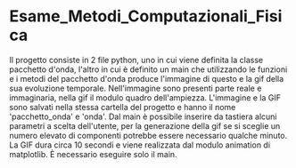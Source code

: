 # Esame_Metodi_Computazionali_Fisica
Il progetto consiste in 2 file python, uno in cui viene definita la classe pacchetto d'onda,
l'altro in cui è definito un main che utilizzando le funzioni e i metodi del pacchetto d'onda produce l'immagine
di questo e la gif della sua evoluzione temporale.
Nell'immagine sono presenti parte reale e immaginaria, nella gif il modulo quadro dell'ampiezza.
L'immagine e la GIF sono salvati nella stessa cartella del progetto e hanno il nome 'pacchetto_onda' e 'onda'.
Dal main è possibile inserire da tastiera alcuni parametri a scelta dell'utente, per la generazione della gif
se si sceglie un numero elevato di componenti potrebbe essere necessario qualche minuto. La GIF dura circa 10 secondi
e viene realizzata dal modulo animation di matplotlib. È necessario eseguire solo il main.
